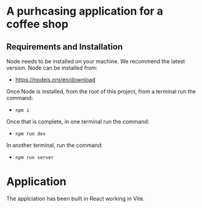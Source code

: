 # A purhcasing application for a coffee shop

## Requirements and Installation
Node needs to be installed on your machine. We recommend the latest version. Node can be installed from:
- https://nodejs.org/en/download

Once Node is installed, from the root of this project, from a terminal run the command:
- `npm i`

Once that is complete, in one terminal run the command:
- `npm run dev`
  
In another terminal, run the command:
- `npm run server`

# Application
The applciation has been built in React working in Vite.
